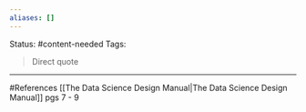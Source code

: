 ```yaml
---
aliases: []
---
```

Status: #content-needed
Tags: 

>Direct quote


___
#References
[[The Data Science  Design Manual|The Data Science Design Manual]] pgs 7 - 9